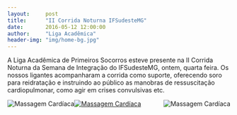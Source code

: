 ```yaml
---
layout:     post
title:      "II Corrida Noturna IFSudesteMG"
date:       2016-05-12 12:00:00
author:     "Liga Acadêmica"
header-img: "img/home-bg.jpg"
---
```


<p>A Liga Acadêmica de Primeiros Socorros esteve presente na II Corrida Noturna da Semana de Integração do IFSudesteMG, ontem, quarta feira. Os nossos ligantes acompanharam a corrida como suporte, oferecendo soro para reidratação e instruindo ao público as manobras de ressuscitação cardiopulmonar, como agir em crises convulsivas etc.</p>


<a href="#">
    <img src="{{ site.baseurl }}/img/post2_f1.jpg" alt="Massagem Cardíaca" />
</a>

<div style="widht: 45%; float: left;">
    <img src="{{ site.baseurl }}/img/post2_f2.jpg" alt="Massagem Cardíaca" />
</div>
<div style="widht: 45%; float: right;">
    <img src="{{ site.baseurl }}/img/post2_f3.jpg" alt="Massagem Cardíaca" />
</div>
